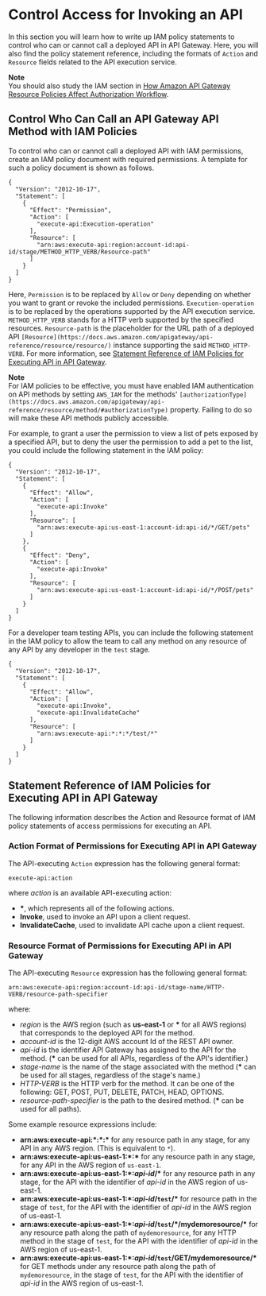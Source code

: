 # Control Access for Invoking an API<a name="api-gateway-control-access-using-iam-policies-to-invoke-api"></a>

 In this section you will learn how to write up IAM policy statements to control who can or cannot call a deployed API in API Gateway\. Here, you will also find the policy statement reference, including the formats of `Action` and `Resource` fields related to the API execution service\. 

**Note**  
You should also study the IAM section in [How Amazon API Gateway Resource Policies Affect Authorization Workflow](apigateway-authorization-flow.md)\.

## Control Who Can Call an API Gateway API Method with IAM Policies<a name="api-gateway-who-can-invoke-an-api-method-using-iam-policies"></a>

 To control who can or cannot call a deployed API with IAM permissions, create an IAM policy document with required permissions\. A template for such a policy document is shown as follows\. 

```
{
  "Version": "2012-10-17",
  "Statement": [
    {
      "Effect": "Permission",
      "Action": [
        "execute-api:Execution-operation"           
      ],
      "Resource": [
        "arn:aws:execute-api:region:account-id:api-id/stage/METHOD_HTTP_VERB/Resource-path"
      ]
    }
  ]
}
```

 Here, `Permission` is to be replaced by `Allow` or `Deny` depending on whether you want to grant or revoke the included permissions\. `Execution-operation` is to be replaced by the operations supported by the API execution service\. `METHOD_HTTP_VERB` stands for a HTTP verb supported by the specified resources\. `Resource-path` is the placeholder for the URL path of a deployed API `[Resource](https://docs.aws.amazon.com/apigateway/api-reference/resource/resource/)` instance supporting the said `METHOD_HTTP-VERB`\. For more information, see [Statement Reference of IAM Policies for Executing API in API Gateway](#api-gateway-calling-api-permissions)\. 

**Note**  
For IAM policies to be effective, you must have enabled IAM authentication on API methods by setting `AWS_IAM` for the methods' `[authorizationType](https://docs.aws.amazon.com/apigateway/api-reference/resource/method/#authorizationType)` property\. Failing to do so will make these API methods publicly accessible\.

 For example, to grant a user the permission to view a list of pets exposed by a specified API, but to deny the user the permission to add a pet to the list, you could include the following statement in the IAM policy: 

```
{
  "Version": "2012-10-17",
  "Statement": [
    {
      "Effect": "Allow",
      "Action": [
        "execute-api:Invoke"           
      ],
      "Resource": [
        "arn:aws:execute-api:us-east-1:account-id:api-id/*/GET/pets"
      ]
    },
    {
      "Effect": "Deny",
      "Action": [
        "execute-api:Invoke"           
      ],
      "Resource": [
        "arn:aws:execute-api:us-east-1:account-id:api-id/*/POST/pets"
      ]
    }
  ]
}
```

 For a developer team testing APIs, you can include the following statement in the IAM policy to allow the team to call any method on any resource of any API by any developer in the `test` stage\. 

```
{
  "Version": "2012-10-17",
  "Statement": [
    {
      "Effect": "Allow",
      "Action": [
        "execute-api:Invoke",
        "execute-api:InvalidateCache"
      ],
      "Resource": [
        "arn:aws:execute-api:*:*:*/test/*"
      ]
    }
  ]
}
```

## Statement Reference of IAM Policies for Executing API in API Gateway<a name="api-gateway-calling-api-permissions"></a>

The following information describes the Action and Resource format of IAM policy statements of access permissions for executing an API\.

### Action Format of Permissions for Executing API in API Gateway<a name="api-gateway-iam-policy-action-format-for-executing-api"></a>

The API\-executing `Action` expression has the following general format:

```
execute-api:action
```

where *action* is an available API\-executing action:
+ **\***, which represents all of the following actions\.
+ **Invoke**, used to invoke an API upon a client request\.
+ **InvalidateCache**, used to invalidate API cache upon a client request\.

### Resource Format of Permissions for Executing API in API Gateway<a name="api-gateway-iam-policy-resource-format-for-executing-api"></a>

The API\-executing `Resource` expression has the following general format:

```
arn:aws:execute-api:region:account-id:api-id/stage-name/HTTP-VERB/resource-path-specifier
```

where:
+ *region* is the AWS region \(such as **us\-east\-1** or **\*** for all AWS regions\) that corresponds to the deployed API for the method\.
+ *account\-id* is the 12\-digit AWS account Id of the REST API owner\. 
+ *api\-id* is the identifier API Gateway has assigned to the API for the method\. \(**\*** can be used for all APIs, regardless of the API's identifier\.\)
+ *stage\-name* is the name of the stage associated with the method \(**\*** can be used for all stages, regardless of the stage's name\.\)
+ *HTTP\-VERB* is the HTTP verb for the method\. It can be one of the following: GET, POST, PUT, DELETE, PATCH, HEAD, OPTIONS\. 
+ *resource\-path\-specifier* is the path to the desired method\. \(**\*** can be used for all paths\)\.

Some example resource expressions include:
+ **arn:aws:execute\-api:\*:\*:\*** for any resource path in any stage, for any API in any AWS region\. \(This is equivalent to `*`\)\.
+ **arn:aws:execute\-api:us\-east\-1:\*:\*** for any resource path in any stage, for any API in the AWS region of `us-east-1`\.
+ **arn:aws:execute\-api:us\-east\-1:\*:*api\-id*/\*** for any resource path in any stage, for the API with the identifier of *api\-id* in the AWS region of us\-east\-1\.
+ **arn:aws:execute\-api:us\-east\-1:\*:*api\-id*/`test`/\*** for resource path in the stage of `test`, for the API with the identifier of *api\-id* in the AWS region of us\-east\-1\.
+ **arn:aws:execute\-api:us\-east\-1:\*:*api\-id*/`test`/\*/mydemoresource/\*** for any resource path along the path of `mydemoresource`, for any HTTP method in the stage of `test`, for the API with the identifier of *api\-id* in the AWS region of us\-east\-1\.
+ **arn:aws:execute\-api:us\-east\-1:\*:*api\-id*/`test`/GET/mydemoresource/\*** for GET methods under any resource path along the path of `mydemoresource`, in the stage of `test`, for the API with the identifier of *api\-id* in the AWS region of us\-east\-1\. 